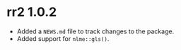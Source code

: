 # rr2 1.0.2

* Added a `NEWS.md` file to track changes to the package.
* Added support for `nlme::gls()`.